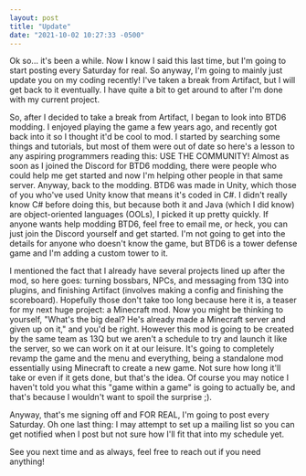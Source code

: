 ```yaml
---
layout: post
title: "Update"
date: "2021-10-02 10:27:33 -0500"
---
```


Ok so... it's been a while. Now I know I said this last time, but I'm going to start posting every Saturday for real. So anyway, I'm going to mainly just update you on my coding recently! I've taken a break from Artifact, but I will get back to it eventually. I have quite a bit to get around to after I'm done with my current project.

So, after I decided to take a break from Artifact, I began to look into BTD6 modding. I enjoyed playing the game a few years ago, and recently got back into it so I thought it'd be cool to mod. I started by searching some things and tutorials, but most of them were out of date so here's a lesson to any aspiring programmers reading this: USE THE COMMUNITY! Almost as soon as I joined the Discord for BTD6 modding, there were people who could help me get started and now I'm helping other people in that same server. Anyway, back to the modding. BTD6 was made in Unity, which those of you who've used Unity know that means it's coded in C#. I didn't really know C# before doing this, but because both it and Java (which I did know) are object-oriented languages (OOLs), I picked it up pretty quickly. If anyone wants help modding BTD6, feel free to email me, or heck, you can just join the Discord yourself and get started. I'm not going to get into the details for anyone who doesn't know the game, but BTD6 is a tower defense game and I'm adding a custom tower to it.

I mentioned the fact that I already have several projects lined up after the mod, so here goes: turning bossbars, NPCs, and messaging from 13Q into plugins, and finishing Artifact (involves making a config and finishing the scoreboard). Hopefully those don't take too long because here it is, a teaser for my next huge project: a Minecraft mod. Now you might be thinking to yourself, "What's the big deal? He's already made a Minecraft server and given up on it," and you'd be right. However this mod is going to be created by the same team as 13Q but we aren't a schedule to try and launch it like the server, so we can work on it at our leisure. It's going to completely revamp the game and the menu and everything, being a standalone mod essentially using Minecraft to create a new game. Not sure how long it'll take or even if it gets done, but that's the idea. Of course you may notice I haven't told you what this "game within a game" is going to actually be, and that's because I wouldn't want to spoil the surprise ;).

Anyway, that's me signing off and FOR REAL, I'm going to post every Saturday. Oh one last thing: I may attempt to set up a mailing list so you can get notified when I post but not sure how I'll fit that into my schedule yet.

See you next time and as always, feel free to reach out if you need anything!
